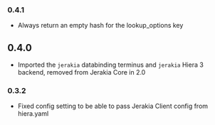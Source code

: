 
### 0.4.1

* Always return an empty hash for the lookup_options key

## 0.4.0

* Imported the `jerakia` databinding terminus and `jerakia` Hiera 3 backend, removed from Jerakia Core in 2.0

### 0.3.2

* Fixed config setting to be able to pass Jerakia Client config from hiera.yaml
